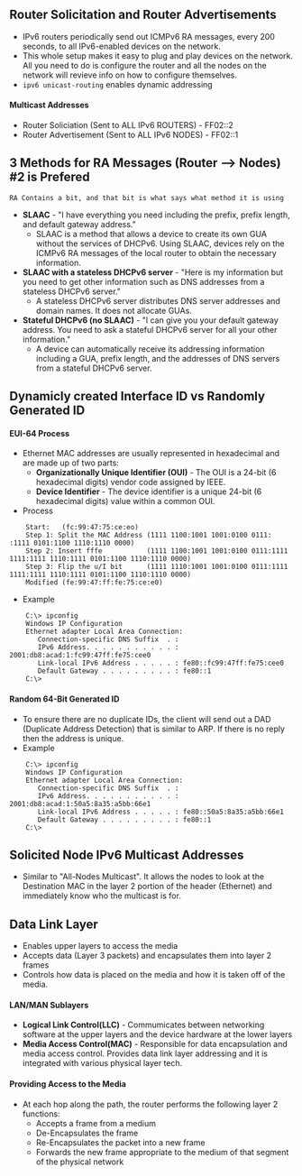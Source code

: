 ## Router Solicitation and Router Advertisements
* IPv6 routers periodically send out ICMPv6 RA messages, every 200 seconds, to all IPv6-enabled devices on the network.
* This whole setup makes it easy to plug and play devices on the network. All you need to do is configure the router and all the nodes on the network will revieve info on how to configure themselves.
* `ipv6 unicast-routing` enables dynamic addressing
#### Multicast Addresses
* Router Soliciation (Sent to ALL IPv6 ROUTERS) - FF02::2
* Router Advertisement (Sent to ALL IPv6 NODES) - FF02::1
## 3 Methods for RA Messages (Router --> Nodes) #2 is Prefered
`RA Contains a bit, and that bit is what says what method it is using`
* **SLAAC** - "I have everything you need including the prefix, prefix length, and default gateway address."
  * SLAAC is a method that allows a device to create its own GUA without the services of DHCPv6. Using SLAAC, devices rely on the ICMPv6 RA messages of the local router to obtain the necessary information.
* **SLAAC with a stateless DHCPv6 server** - "Here is my information but you need to get other information such as DNS addresses from a stateless DHCPv6 server."
  * A stateless DHCPv6 server distributes DNS server addresses and domain names. It does not allocate GUAs.
* **Stateful DHCPv6 (no SLAAC)** - "I can give you your default gateway address. You need to ask a stateful DHCPv6 server for all your other information."
  * A device can automatically receive its addressing information including a GUA, prefix length, and the addresses of DNS servers from a stateful DHCPv6 server.


## Dynamicly created Interface ID vs Randomly Generated ID
#### EUI-64 Process
* Ethernet MAC addresses are usually represented in hexadecimal and are made up of two parts:
  * **Organizationally Unique Identifier (OUI)** - The OUI is a 24-bit (6 hexadecimal digits) vendor code assigned by IEEE.
  * **Device Identifier** - The device identifier is a unique 24-bit (6 hexadecimal digits) value within a common OUI.
* Process
```
    Start:   (fc:99:47:75:ce:eo)
    Step 1: Split the MAC Address (1111 1100:1001 1001:0100 0111:                   :1111 0101:1100 1110:1110 0000)
    Step 2: Insert fffe           (1111 1100:1001 1001:0100 0111:1111 1111:1111 1110:1111 0101:1100 1110:1110 0000)
    Step 3: Flip the u/I bit      (1111 1110:1001 1001:0100 0111:1111 1111:1111 1110:1111 0101:1100 1110:1110 0000)
    Modified (fe:99:47:ff:fe:75:ce:e0)
```
* Example
```
    C:\> ipconfig
    Windows IP Configuration
    Ethernet adapter Local Area Connection:
       Connection-specific DNS Suffix  . :
       IPv6 Address. . . . . . . . . . . : 2001:db8:acad:1:fc99:47ff:fe75:cee0
       Link-local IPv6 Address . . . . . : fe80::fc99:47ff:fe75:cee0
       Default Gateway . . . . . . . . . : fe80::1
    C:\>
```
#### Random 64-Bit Generated ID
* To ensure there are no duplicate IDs, the client will send out a DAD (Duplicate Address Detection) that is similar to ARP. If there is no reply then the address is unique.
* Example
```
    C:\> ipconfig
    Windows IP Configuration
    Ethernet adapter Local Area Connection:
       Connection-specific DNS Suffix  . :
       IPv6 Address. . . . . . . . . . . : 2001:db8:acad:1:50a5:8a35:a5bb:66e1
       Link-local IPv6 Address . . . . . : fe80::50a5:8a35:a5bb:66e1
       Default Gateway . . . . . . . . . : fe80::1
    C:\>
```
## Solicited Node IPv6 Multicast Addresses
* Similar to "All-Nodes Multicast". It allows the nodes to look at the Destination MAC in the layer 2 portion of the header (Ethernet) and immediately know who the multicast is for.
## Data Link Layer
* Enables upper layers to access the media
* Accepts data (Layer 3 packets) and encapsulates them into layer 2 frames
* Controls how data is placed on the media and how it is taken off of the media.
#### LAN/MAN Sublayers
* **Logical Link Control(LLC)** - Commumicates between networking software at the upper layers and the device hardware at the lower layers
* **Media Access Control(MAC)** - Responsible for data encapsulation and media access control. Provides data link layer addressing and it is integrated with various physical layer tech.
#### Providing Access to the Media
* At each hop along the path, the router performs the following layer 2 functions:
  * Accepts a frame from a medium
  * De-Encapsulates the frame
  * Re-Encapsulates the packet into a new frame
  * Forwards the new frame appropriate to the medium of that segment of the physical network







